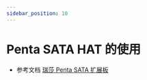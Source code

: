 ```yaml
---
sidebar_position: 10
---
```


# Penta SATA HAT 的使用

- 参考文档 [瑞莎 Penta SATA 扩展板](/accessories/penta-sata-hat/raid-with-mdadm)
